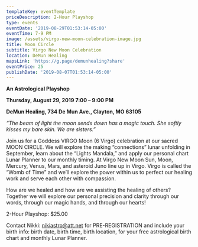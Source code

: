 ```yaml
---
templateKey: eventTemplate
priceDescription: 2-Hour Playshop
type: events
eventDate: '2019-08-29T01:53:14-05:00'
eventTime: 7-9 PM
image: /assets/virgo-new-moon-celebration-image.jpg
title: Moon Circle
subtitle: Virgo New Moon Celebration
location: DeMun Healing
mapsLink: 'https://g.page/demunhealing?share'
eventPrice: 25
publishDate: '2019-08-07T01:53:14-05:00'
---
```

**An Astrological Playshop** 

**Thursday, August 29, 2019   7:00 – 9:00 PM**

**DeMun Healing, 734 De Mun Ave., Clayton, MO 63105**

_“The beam of light the moon sends down has a magic touch.  She softly kisses my bare skin.  We are sisters.”_

Join us for a Goddess VIRGO Moon (6 Virgo) celebration at our sacred MOON CIRCLE.  We will explore the making “connections” lunar unfolding in September, learn about the “Lights Mandala,” and apply our personal chart Lunar Planner to our monthly timing.   At Virgo New Moon Sun, Moon, Mercury, Venus, Mars, and asteroid Juno line up in Virgo.  Virgo is called the “Womb of Time” and we’ll explore the power within us to perfect our healing work and serve each other with compassion. 

How are we healed and how are we assisting the healing of others? Together we will explore our personal precision and clarity through our words, through our magic hands, and through our hearts!

2-Hour Playshop: $25.00 

Contact Nikki: nikiastro@att.net for PRE-REGISTRATION and include your birth info: birth date, birth time, birth location, for your free astrological birth chart and monthly Lunar Planner.
